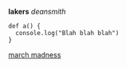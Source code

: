 **lakers**
_deansmith_

```
def a() {
  console.log("Blah blah blah")
}
```

[march madness](https://www.espn.com)